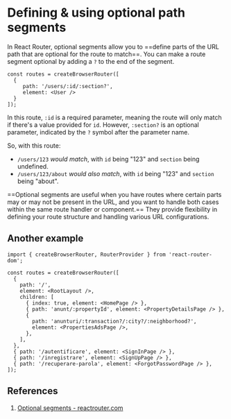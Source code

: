 # Defining & using optional path segments

In React Router, optional segments allow you to ==define parts of the URL path that are optional for the route to match==. You can make a route segment optional by adding a `?` to the end of the segment.

```react
const routes = createBrowserRouter([
  { 
     path: '/users/:id/:section?',
     element: <User /> 
  }
]);
```

In this route, `:id` is a required parameter, meaning the route will only match if there's a value provided for `id`. However, `:section?` is an optional parameter, indicated by the `?` symbol after the parameter name.

So, with this route:

- `/users/123` *would match*, with `id` being "123" and `section` being undefined.
- `/users/123/about` *would also match*, with `id` being "123" and `section` being "about".

==Optional segments are useful when you have routes where certain parts may or may not be present in the URL, and you want to handle both cases within the same route handler or component.== They provide flexibility in defining your route structure and handling various URL configurations.

## Another example

```react
import { createBrowserRouter, RouterProvider } from 'react-router-dom';

const routes = createBrowserRouter([
  {
    path: '/',
    element: <RootLayout />,
    children: [
      { index: true, element: <HomePage /> },
      { path: 'anunt/:propertyId', element: <PropertyDetailsPage /> },
      {
        path: 'anunturi/:transaction?/:city?/:neighborhood?',
        element: <PropertiesAdsPage />,
      },
    ],
  },
  { path: '/autentificare', element: <SignInPage /> },
  { path: '/inregistrare', element: <SignUpPage /> },
  { path: '/recuperare-parola', element: <ForgotPasswordPage /> },
]);
```



## References

1. [Optional segments - reactrouter.com](https://reactrouter.com/en/main/route/route#optional-segments)